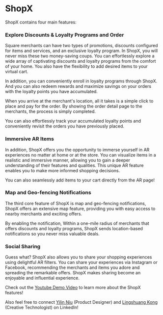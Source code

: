 # ShopX
ShopX contains four main features:

### Explore Discounts & Loyalty Programs and Order
Square merchants can have two types of promotions, discounts configured for items and services, and an exclusive loyalty program. In ShopX, you will never miss these two money-saving coups. You can effortlessly explore a wide array of captivating discounts and loyalty programs from the comfort of your home. You also have the flexibility to add desired items to your virtual cart.

In addition, you can conveniently enroll in loyalty programs through ShopX. And you can also redeem rewards and maximize savings on your orders with the loyalty points you have accumulated. 

When you arrive at the merchant's location, all it takes is a simple click to place and pay for the order. By showing the order detail page to the merchants, the process is simply completed.

You can also effortlessly track your accumulated loyalty points and conveniently revisit the orders you have previously placed.

### Immersive AR Items
In addition, ShopX offers you the opportunity to immerse yourself in AR experiences no matter at home or at the store. You can visualize items in a realistic and immersive manner, allowing you to gain a deeper understanding of their features and qualities. This unique AR feature enables you to make more informed shopping decisions.

You can also seamlessly add items to your cart directly from the AR page!

### Map and Geo-fencing Notifications
The third core feature of ShopX is map and geo-fencing notifications, ShopX offers an extensive map feature, providing you with easy access to nearby merchants and exciting offers.

By enabling the notification, Within a one-mile radius of merchants that offers discounts and loyalty programs, ShopX sends location-based notifications so you never miss valuable deals.

### Social Sharing
Guess what? ShopX also allows you to share your shopping experiences using delightful AR filters. You can share your experiences via Instagram or Facebook, recommending the merchants and items you adore and spreading the remarkable offers. ShopX makes sharing become an enjoyable and influential experience.

Check out the <a href="[https://youtu.be/MDhNy26Co7g](https://www.youtube.com/watch?v=iZnJw8_QekI)">Youtube Demo Video</a> to learn more about the ShopX features!

Also feel free to connect <a href="https://www.linkedin.com/in/yilin-niu-348988210/">Yilin Niu</a> (Product Designer) and <a href="https://www.linkedin.com/in/lingshuangkong/">Lingshuang Kong</a> (Creative Technologist) on LinkedIn!
